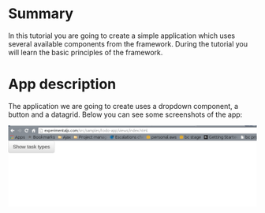 # Summary

In this tutorial you are going to create a simple application which uses several available components from the framework. During the tutorial you will learn the basic principles of the framework.

# App description

The application we are going to create uses a dropdown component, a button and a datagrid. Below you can see some screenshots of the app:

![Start page only with a button displayed](create-first-app/start-state.png)